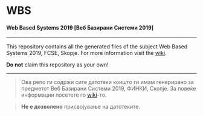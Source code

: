 # WBS
#### Web Based Systems 2019 [Веб Базирани Системи 2019]
***
This repository contains all the generated files of the subject Web Based Systems 2019, FCSE, Skopje.
For more information visit the [wiki](https://github.com/Konstantin-Bogdanoski/WBS/wiki).

**Do not** claim this repository as your own!
***
> Ова репо ги содржи сите датотеки коишто ги имам генерирано за предметот Веб Базирани Системи 2019, ФИНКИ, Скопје.
За повеќе информации посетете го [wiki](https://github.com/Konstantin-Bogdanoski/WBS/wiki)-то.

>**Не е дозволено** присвојување на датотеките.

